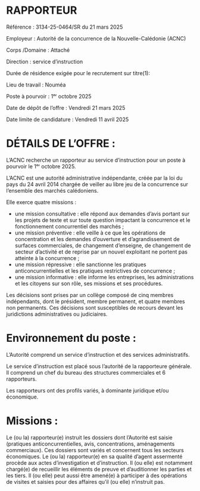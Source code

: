 # RAPPORTEUR

Référence : 3134-25-0464/SR du 21 mars 2025

Employeur : Autorité de la concurrence de la Nouvelle-Calédonie (ACNC)

Corps /Domaine : Attaché

Direction : service d’instruction

Durée de résidence exigée pour le recrutement sur titre(1):

Lieu de travail : Nouméa

Poste à pourvoir : 1ᵉʳ octobre 2025

Date de dépôt de l’offre : Vendredi 21 mars 2025

Date limite de candidature : Vendredi 11 avril 2025

# DÉTAILS DE L’OFFRE :

L’ACNC recherche un rapporteur au service d’instruction pour un poste à pourvoir le 1ᵉʳ octobre 2025.

L’ACNC est une autorité administrative indépendante, créée par la loi du pays du 24 avril 2014 chargée de veiller au libre jeu de la concurrence sur l’ensemble des marchés calédoniens.

Elle exerce quatre missions :

- une mission consultative : elle répond aux demandes d’avis portant sur les projets de texte et sur toute question impactant la concurrence et le fonctionnement concurrentiel des marchés ;
- une mission préventive : elle veille à ce que les opérations de concentration et les demandes d’ouverture et d’agrandissement de surfaces commerciales, de changement d’enseigne, de changement de secteur d’activité et de reprise par un nouvel exploitant ne portent pas atteinte à la concurrence ;
- une mission répressive : elle sanctionne les pratiques anticoncurrentielles et les pratiques restrictives de concurrence ;
- une mission informative : elle informe les entreprises, les administrations et les citoyens sur son rôle, ses missions et ses procédures.

Les décisions sont prises par un collège composé de cinq membres indépendants, dont le président, membre permanent, et quatre membres non permanents. Ces décisions sont susceptibles de recours devant les juridictions administratives ou judiciaires.

# Environnement du poste :

L’Autorité comprend un service d’instruction et des services administratifs.

Le service d’instruction est placé sous l’autorité de la rapporteure générale. Il comprend un chef du bureau des structures commerciales et 6 rapporteurs.

Les rapporteurs ont des profils variés, à dominante juridique et/ou économique.

# Missions :

Le (ou la) rapporteur(e) instruit les dossiers dont l’Autorité est saisie (pratiques anticoncurrentielles, avis, concentrations, aménagements commerciaux). Ces dossiers sont variés et concernent tous les secteurs économiques. Le (ou la) rapporteur(e) en sa qualité d’agent assermenté procède aux actes d’investigation et d’instruction. Il (ou elle) est notamment chargé(e) de recueillir les éléments de preuve et d’auditionner les parties et les tiers. Il (ou elle) peut aussi être amené(e) à participer à des opérations de visites et saisies pour des affaires qu’il (ou elle) n’instruit pas.